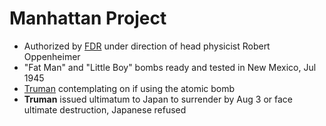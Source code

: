 # Manhattan Project
- Authorized by [FDR](roosevelt_franklin.md) under direction of head physicist Robert Oppenheimer
- "Fat Man" and "Little Boy" bombs ready and tested in New Mexico, Jul 1945
- [Truman](areas/academia/history/apush/events/truman_harry.md) contemplating on if using the atomic bomb
- **Truman** issued ultimatum to Japan to surrender by Aug 3 or face ultimate destruction, Japanese refused
